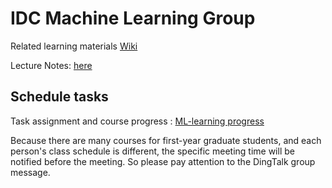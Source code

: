 # IDC Machine Learning Group

Related learning materials  [Wiki](https://github.com/HUST-IDC/ML-generative-model/wiki)

Lecture Notes: [here](https://github.com/HUST-IDC/ML-generative-model/tree/master/Lecture%20notes)

## Schedule tasks

Task assignment and course progress : [ML-learning progress](https://github.com/HUST-IDC/ML-generative-model/projects/1)

Because there are many courses for first-year graduate students, and each person's class schedule is different, the specific meeting time will be notified before the meeting. So please pay attention to the DingTalk group  message.

